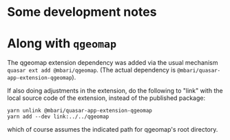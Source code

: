 # Some development notes
 
# Along with `qgeomap`

The qgeomap extension dependency was added via the usual mechanism `quasar ext add @mbari/qgeomap`.
(The actual dependency is `@mbari/quasar-app-extension-qgeomap`).

If also doing adjustments in the extension, do the following to "link"
with the local source code of the extension, instead of the published package:

    yarn unlink @mbari/quasar-app-extension-qgeomap
    yarn add --dev link:../../qgeomap
 
which of course assumes the indicated path for qgeomap's root directory.
